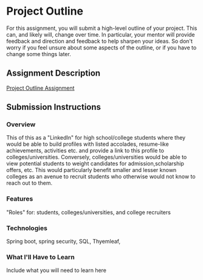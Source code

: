 # Project Outline
For this assignment, you will submit a high-level outline of your project. This can, and likely will, change over time. In particular, your mentor will provide feedback and direction and feedback to help sharpen your ideas. So don't worry if you feel unsure about some aspects of the outline, or if you have to change some things later.

## Assignment Description
[Project Outline Assignment](https://education.launchcode.org/liftoff/assignments/project-outline/)

## Submission Instructions

### Overview
This of this as a "LinkedIn" for high school/college students where they would be able to build profiles with listed accolades, resume-like achievements, activities etc. and provide a link to this profile to colleges/universities. 
Conversely, colleges/universities would be able to view potential students to weight candidates for admission,scholarship offers, etc. 
This would particularly benefit smaller and lesser known colleges as an avenue to recruit students who otherwise would not know to reach out to them. 
### Features
"Roles" for: students, colleges/universities, and college recruiters
### Technologies
Spring boot, spring security, SQL, Thyemleaf, 

### What I'll Have to Learn
Include what you will need to learn here
